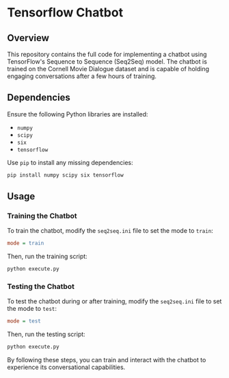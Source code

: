 # Tensorflow Chatbot

## Overview
This repository contains the full code for implementing a chatbot using TensorFlow's Sequence to Sequence (Seq2Seq) model. The chatbot is trained on the Cornell Movie Dialogue dataset and is capable of holding engaging conversations after a few hours of training.

## Dependencies
Ensure the following Python libraries are installed:

- `numpy`
- `scipy`
- `six`
- `tensorflow`

Use `pip` to install any missing dependencies:
```bash
pip install numpy scipy six tensorflow
```

## Usage

### Training the Chatbot
To train the chatbot, modify the `seq2seq.ini` file to set the mode to `train`:
```ini
mode = train
```
Then, run the training script:
```bash
python execute.py
```

### Testing the Chatbot
To test the chatbot during or after training, modify the `seq2seq.ini` file to set the mode to `test`:
```ini
mode = test
```
Then, run the testing script:
```bash
python execute.py
```

By following these steps, you can train and interact with the chatbot to experience its conversational capabilities.
